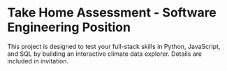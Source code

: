 # Take Home Assessment - Software Engineering Position

This project is designed to test your full-stack skills in Python, JavaScript, and SQL by building an interactive climate data explorer. Details are included in invitation.
